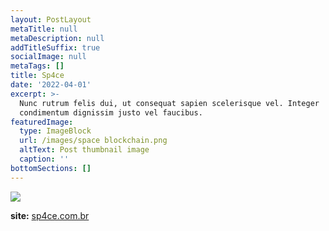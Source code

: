 ```yaml
---
layout: PostLayout
metaTitle: null
metaDescription: null
addTitleSuffix: true
socialImage: null
metaTags: []
title: Sp4ce
date: '2022-04-01'
excerpt: >-
  Nunc rutrum felis dui, ut consequat sapien scelerisque vel. Integer
  condimentum dignissim justo vel faucibus.
featuredImage:
  type: ImageBlock
  url: /images/space blockchain.png
  altText: Post thumbnail image
  caption: ''
bottomSections: []
---
```

![](/images/capa%20sp4ce.png)



**site:** [sp4ce.com.br](sp4ce.com.br)
